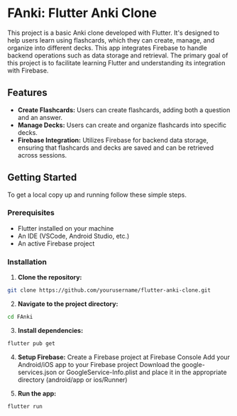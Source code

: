 # FAnki: Flutter Anki Clone

This project is a basic Anki clone developed with Flutter. It's designed to help users learn using flashcards, which they can create, manage, and organize into different decks. This app integrates Firebase to handle backend operations such as data storage and retrieval. The primary goal of this project is to facilitate learning Flutter and understanding its integration with Firebase.

## Features

- **Create Flashcards:** Users can create flashcards, adding both a question and an answer.
- **Manage Decks:** Users can create and organize flashcards into specific decks.
- **Firebase Integration:** Utilizes Firebase for backend data storage, ensuring that flashcards and decks are saved and can be retrieved across sessions.

## Getting Started

To get a local copy up and running follow these simple steps.

### Prerequisites

- Flutter installed on your machine
- An IDE (VSCode, Android Studio, etc.)
- An active Firebase project

### Installation

1. **Clone the repository:**

```bash
git clone https://github.com/yourusername/flutter-anki-clone.git
```

2. **Navigate to the project directory:**

```bash
cd FAnki
```

3. **Install dependencies:**

```bash
flutter pub get
```

4. **Setup Firebase:**
    Create a Firebase project at Firebase Console
    Add your Android/iOS app to your Firebase project
    Download the google-services.json or GoogleService-Info.plist and place it in the appropriate directory (android/app or ios/Runner)

5. **Run the app:**

```bash
flutter run
```




